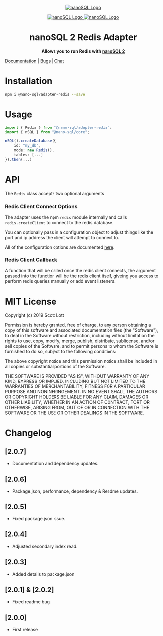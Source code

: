 <p align="center">
  <a href="https://github.com/ClickSimply/Nano-SQL/tree/master/packages/Core">
    <img src="https://github.com/ClickSimply/Nano-SQL/raw/master/graphics/logo.png" alt="nanoSQL Logo">
  </a>
</p>
<p align="center">
  <a href="https://badge.fury.io/js/%40nano-sql%2Fadapter-redis">
    <img src="https://badge.fury.io/js/%40nano-sql%2Fadapter-redis.svg" alt="nanoSQL Logo">
  </a>
  <a href="https://github.com/ClickSimply/@nano-sql/core/blob/master/LICENSE">
    <img src="https://img.shields.io/npm/l/express.svg?style=flat-square" alt="nanoSQL Logo">
  </a>
</p>

<h1 align="center">nanoSQL 2 Redis Adapter</h1>
<p align="center">
  <strong>Allows you to run Redis with <a href="https://www.npmjs.com/package/@nano-sql/core">nanoSQL 2</a></strong>
</p>

[Documentation](https://nanosql.io/adapters/redis.html) | [Bugs](https://github.com/ClickSimply/Nano-SQL/issues) | [Chat](https://gitter.im/nano-sql/community)

# Installation

```sh
npm i @nano-sql/adapter-redis --save
```

# Usage

```ts
import { Redis } from "@nano-sql/adapter-redis";
import { nSQL } from "@nano-sql/core";

nSQL().createDatabase({
    id: "my_db",
    mode: new Redis(),
    tables: [...]
}).then(...)
```

# API

The `Redis` class accepts two optional arguments

### Redis Client Connect Options
The adapter uses the npm `redis` module internally and calls `redis.createClient` to connect to the redis database.

You can optionally pass in a configuration object to adjust things like the port and ip address the client will attempt to connect to.

All of the configuration options are documented [here](https://www.npmjs.com/package/redis#rediscreateclient).

### Redis Client Callback
A function that will be called once the redis client connects, the argument passed into the function will be the redis client itself, giveing you access to perform redis queries manually or add event listeners.

# MIT License

Copyright (c) 2019 Scott Lott

Permission is hereby granted, free of charge, to any person obtaining a copy
of this software and associated documentation files (the "Software"), to deal
in the Software without restriction, including without limitation the rights
to use, copy, modify, merge, publish, distribute, sublicense, and/or sell
copies of the Software, and to permit persons to whom the Software is
furnished to do so, subject to the following conditions:

The above copyright notice and this permission notice shall be included in all
copies or substantial portions of the Software.

THE SOFTWARE IS PROVIDED "AS IS", WITHOUT WARRANTY OF ANY KIND, EXPRESS OR
IMPLIED, INCLUDING BUT NOT LIMITED TO THE WARRANTIES OF MERCHANTABILITY,
FITNESS FOR A PARTICULAR PURPOSE AND NONINFRINGEMENT. IN NO EVENT SHALL THE
AUTHORS OR COPYRIGHT HOLDERS BE LIABLE FOR ANY CLAIM, DAMAGES OR OTHER
LIABILITY, WHETHER IN AN ACTION OF CONTRACT, TORT OR OTHERWISE, ARISING FROM,
OUT OF OR IN CONNECTION WITH THE SOFTWARE OR THE USE OR OTHER DEALINGS IN THE
SOFTWARE.


# Changelog

## [2.0.7]
- Documentation and dependency updates.

## [2.0.6]
- Package.json, performance, dependency & Readme updates.

## [2.0.5]
- Fixed package.json issue.

## [2.0.4]
- Adjusted secondary index read.

## [2.0.3]
- Added details to package.json

## [2.0.1] & [2.0.2]
- Fixed readme bug

## [2.0.0]
- First release